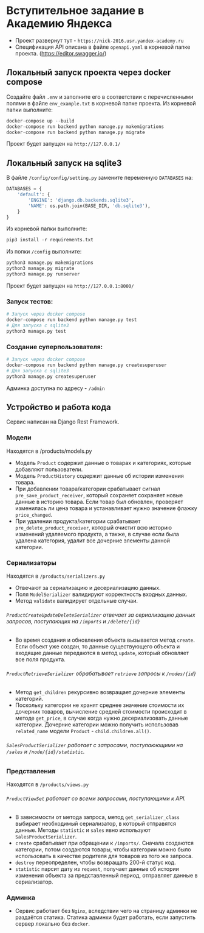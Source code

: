 # Вступительное задание в Академию Яндекса
* Проект развернут тут - `https://nick-2016.usr.yandex-academy.ru`
* Спецификация API описана в файле `openapi.yaml` в корневой папке проекта. (https://editor.swagger.io/)

## Локальный запуск проекта через docker compose
Создайте файл `.env` и заполните его в соответствии с перечисленными полями в файле `env_example.txt` в корневой папке проекта. 
Из корневой папки выполните:
``` python
docker-compose up --build
docker-compose run backend python manage.py makemigrations
docker-compose run backend python manage.py migrate
```
Проект будет запущен на `http://127.0.0.1/`

## Локальный запуск на sqlite3
В файле `/config/config/setting.py` замените переменную `DATABASES` на: 

```python
DATABASES = {
    'default': {
        'ENGINE': 'django.db.backends.sqlite3',
        'NAME': os.path.join(BASE_DIR, 'db.sqlite3'),
    }
}
```
Из корневой папки выполните:
``` python
pip3 install -r requirements.txt
```
Из попки `/config` выполните:
```python
python3 manage.py makemigrations
python3 manage.py migrate
python3 manage.py runserver
```
Проект будет запущен на `http://127.0.0.1:8000/`


### Запуск тестов:
```python
# Запуск через docker compose
docker-compose run backend python manage.py test
# Для запуска с sqlite3
python3 manage.py test
```

### Создание суперпользователя:
```python
# Запуск через docker compose
docker-compose run backend python manage.py createsuperuser
# Для запуска с sqlite3
python3 manage.py createsuperuser
```
Админка доступна по адресу - `/admin`

## Устройство и работа кода
Сервис написан на Django Rest Framework.

### Модели 
Находятся в /products/models.py
* Модель `Product` содержит данные о товарах и категориях, которые добавляют пользователи.
* Модель `ProductHistory` содержит данные об истории изменения товара.
* При добавлении товара/категории срабатывает сигнал `pre_save_product_receiver`, который сохраняет сохраняет новые данные в историю товара. Если товар был обновлен, проверяет изменилась ли цена товара и устанавливает нужно значение флажку `price_changed`.
* При удалении продукта/категории срабатывает `pre_delete_product_receiver`, который очистит всю историю изменений удаляемого продукта, а также, в случае если была удалена категория, удалит все дочерние элементы данной категории.

### Сериализаторы
Находятся в `/products/serializers.py`
* Отвечают за сериализацию и десериализацию данных.
* Поля `ModelSerializer` валидируют корректность входных данных.
* Метод `validate` валидирует отдельные случаи.
###### `ProductCreateUpdateDeleteSerializer` отвечает за сериализацию данных запросов, поступающих на `/imports` и `/delete/{id}`
* Во время создания и обновления объекта вызывается метод `create`. Если объект уже создан, то данные существующего объекта и входящие данные передаются в метод `update`,  который обновляет все поля продукта.
###### `ProductRetrieveSerializer` обрабатывает `retrieve` запросы к `/nodes/{id}`
* Метод `get_children` рекурсивно возвращает дочерние элементы категорий.
* Поскольку категории не хранят среднее значение стоимости их дочерних товаров, вычисление средней стоимости происходит в методе `get_price`, в случае когда нужно десериализовать данные категории. Дочерние категории можно получить использовав `related_name` модели `Product` - `child.children.all()`.
###### `SalesProductSerializer` работает с запросами, поступаюющими на `/sales` и `/node/{id}/statistic`.

### Представления
Находятся в `/products/views.py`
###### `ProductViewSet` работает со всеми запросами, поступающими к API. 
* В зависимости от метода запроса, метод `get_serializer_class` выбирает необходимый сериализатор, в который отправятся данные. Методы `statistic` и `sales` явно используют `SalesProductSerializer`.
* `сreate` срабатывает при обращении к `/imports/`. Сначала создаются категории, потом создаются товары, чтобы категории можно было использовать в качестве родителя для товаров из того же запроса.
* `destroy` переопределен, чтобы возвращать 200-й статус код.
* `statistic` парсит дату из `request`, получает данные об истории изменения объекта за представленный период, отправляет данные в сериализатор.
### Админка
* Сервис работает без `Nginx`, вследствии чего на страницу админки не раздаётся статика.
Статика админки будет работать, если запустить сервер локально без `docker`.










